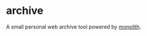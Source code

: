 # archive

A small personal web archive tool powered by [monolith](https://github.com/Y2Z/monolith).
